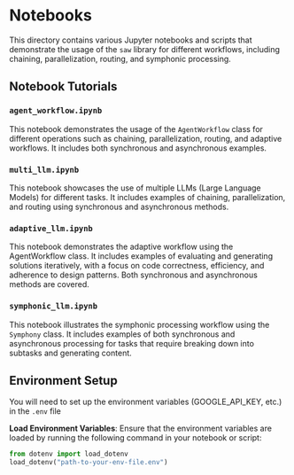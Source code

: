 # Notebooks
This directory contains various Jupyter notebooks and scripts that demonstrate 
the usage of the `saw` library for different workflows, including 
chaining, parallelization, routing, and symphonic processing.

## Notebook Tutorials

### `agent_workflow.ipynb`
This notebook demonstrates the usage of the `AgentWorkflow` class for different 
operations such as chaining, parallelization, routing, and adaptive workflows. 
It includes both synchronous and asynchronous examples.

### `multi_llm.ipynb`
This notebook showcases the use of multiple LLMs (Large Language Models) for 
different tasks. It includes examples of chaining, parallelization, and 
routing using synchronous and asynchronous methods.

### `adaptive_llm.ipynb`
This notebook demonstrates the adaptive workflow using the AgentWorkflow class. 
It includes examples of evaluating and generating solutions iteratively, with 
a focus on code correctness, efficiency, and adherence to design patterns. 
Both synchronous and asynchronous methods are covered.

### `symphonic_llm.ipynb`
This notebook illustrates the symphonic processing workflow using the 
`Symphony` class. It includes examples of both synchronous and asynchronous 
processing for tasks that require breaking down into subtasks and generating 
content.

## Environment Setup

You will need to set up the environment variables (GOOGLE_API_KEY, etc.) in 
the `.env` file 

**Load Environment Variables**: Ensure that the environment variables are 
loaded by running the following command in your notebook or script:
```python
from dotenv import load_dotenv
load_dotenv("path-to-your-env-file.env")
```
